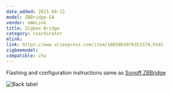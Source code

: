 ```yaml
---
date_added: 2021-08-12
model: ZBBridge-SA
vendor: eWeLink
title: Zigbee Bridge
category: coordinator
mlink:
link: https://www.aliexpress.com/item/1005003076353374.html
zigbeemodel: 
compatible: zha
---
```


Flashing and configuration instructions same as [Sonoff ZBBridge](Sonoff_ZBBridge)

![Back label](/assets/images/eWeLink_ZBBridge-SA_label.jpg)